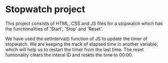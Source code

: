 # Stopwatch project

This project consists of HTML, CSS and JS files for a stopwatch which has the
functionalities of 'Start', 'Stop' and 'Reset'. 

We have used the setInterval() function of JS to update the timer of stopwatch.
We are keeping the track of elapsed time in another variable, which will help us
to restart the timer from the last time.
The reset funtionality clears the interal ID and resets the time to 00:00.
